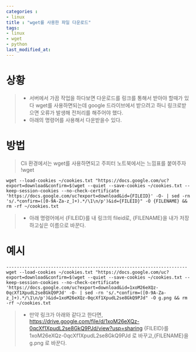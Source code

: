 ```yaml
---
categories : 
- linux
title : "wget를 사용한 파일 다운로드"
tags:
- linux
- wget
- python
last_modified_at:
---
```


# 상황
> - 서버에서 가끔 작업을 하다보면 다운로드를 링크를 통해서 받아야 할때가 있다 wget를 사용하면되는데 google 드라이브에서 받으려고 하니 링크로받으면 오류가 발생해 전처리를 해주어야 했다.
> - 아래의 명령어를 사용해서 다운받을수 있다.

# 방법
> Cli 환경에서는 wget를 사용하면되고 주피터 노트북에서는 느낌표를 붙여주자 !wget

``` shell
wget --load-cookies ~/cookies.txt "https://docs.google.com/uc?export=download&confirm=$(wget --quiet --save-cookies ~/cookies.txt --keep-session-cookies --no-check-certificate 'https://docs.google.com/uc?export=download&id={FILEID}' -O- | sed -rn 's/.*confirm=([0-9A-Za-z_]+).*/\1\n/p')&id={FILEID}" -O {FILENAME} && rm -rf ~/cookies.txt

```
> - 아래 명령어에서 {FILEID}를 내 링크의 fileid로, {FILENAME}을 내가 저장하고싶은 이름으로 바꾼다.

# 예시
``` shell
---------------------------------------------------------------------
wget --load-cookies ~/cookies.txt "https://docs.google.com/uc?export=download&confirm=$(wget --quiet --save-cookies ~/cookies.txt --keep-session-cookies --no-check-certificate 'https://docs.google.com/uc?export=download&id=1xoM26eXQz-0qcXf1XpudL2se8GkQ9PJd' -O- | sed -rn 's/.*confirm=([0-9A-Za-z_]+).*/\1\n/p')&id=1xoM26eXQz-0qcXf1XpudL2se8GkQ9PJd" -O g.png && rm -rf ~/cookies.txt
```
> - 만약 링크가 아래와 같다고 한다면,
>   https://drive.google.com/file/d/1xoM26eXQz-0qcXf1XpudL2se8GkQ9PJd/view?usp=sharing
>   {FILEID}를 1xoM26eXQz-0qcXf1XpudL2se8GkQ9PJd 로 바꾸고,{FILENAME}을 g.png 로 바꾼다.

